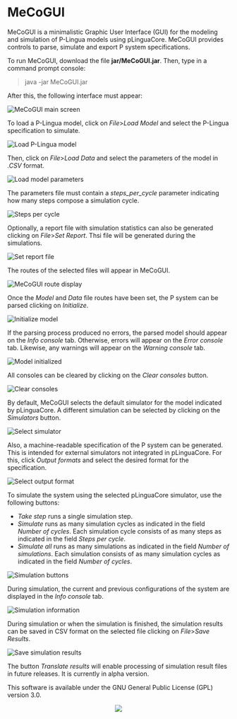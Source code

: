 # MeCoGUI

MeCoGUI is a minimalistic Graphic User Interface (GUI) for the modeling and simulation of P-Lingua models using pLinguaCore. MeCoGUI provides controls to parse, simulate and export P system specifications.

To run MeCoGUI, download the file __jar/MeCoGUI.jar__. Then, type in a command prompt console:

> java -jar MeCoGUI.jar

After this, the following interface must appear:

![MeCoGUI main screen](images/mecogui_main.png)

To load a P-Lingua model, click on _File_>_Load Model_ and select the P-Lingua specification to simulate.

![Load P-Lingua model](images/mecogui_load_model.png)

Then, click on _File_>_Load Data_ and select the parameters of the model in _.CSV_ format. 

![Load model parameters](images/mecogui_load_data.png)

The parameters file must contain a _steps_per_cycle_ parameter indicating how many steps compose a simulation cycle.

![Steps per cycle](images/steps_per_cycle.png)

Optionally, a report file with simulation statistics can also be generated clicking on _File_>_Set Report_. Thsi file will be generated during the simulations.

![Set report file](images/mecogui_set_report.png)

The routes of the selected files will appear in MeCoGUI.

![MeCoGUI route display](images/mecogui_routes_set.png)

Once the _Model_ and _Data_ file routes have been set, the P system can be parsed clicking on _Initialize_.

![Initialize model](images/mecogui_initialize.png)

If the parsing process produced no errors, the parsed model should appear on the _Info console_ tab. Otherwise, errors will appear on the _Error console_ tab. Likewise, any warnings will appear on the _Warning console_ tab.

![Model initialized](images/mecogui_model_initialized.png)

All consoles can be cleared by clicking on the _Clear consoles_ button.

![Clear consoles](images/mecogui_clear_consoles.png)

By default, MeCoGUI selects the default simulator for the model indicated by pLinguaCore. A different simulation can be selected by clicking on the _Simulators_ button.

![Select simulator](images/mecogui_set_simulator.png)

Also, a machine-readable specification of the P system can be generated. This is intended for external simulators not integrated in pLinguaCore. For this, click _Output formats_ and select the desired format for the specification.

![Select output format](images/mecogui_output_formats.png)

To simulate the system using the selected pLinguaCore simulator, use the following buttons:

* _Take step_ runs a single simulation step.
* _Simulate_ runs as many simulation cycles as indicated in the field _Number of cycles_. Each simulation cycle consists of as many steps as indicated in the field _Steps per cycle_.
* _Simulate all_ runs as many simulations as indicated in the field _Number of simulations_. Each simulation consists of as many simulation cycles as indicated in the field _Number of cycles_.

![Simulation buttons](images/mecogui_simulation_buttons.png)

During simulation, the current and previous configurations of the system are displayed in the _Info console_ tab.

![Simulation information](images/mecogui_simulation_information.png)

During simulation or when the simulation is finished, the simulation results can be saved in CSV format on the selected file clicking on _File_>_Save Results_.

![Save simulation results](images/mecogui_save_results.png)

The button _Translate results_ will enable processing of simulation result files in future releases. It is currently in alpha version.

This software is available under the GNU General Public License (GPL) version 3.0.
<div align="center"/><img src ="images/gplv3-127x51.png"/></div>

